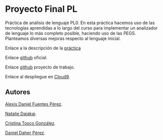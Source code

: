 # Proyecto Final PL

Práctica de análisis de lenguaje PL0. En esta práctica hacemos uso de las tecnologías aprendidas a 
lo largo del curso para implementar un analizador de lenguaje lo más completo posible, haciendo
uso de las PEGS. Planteamos diversas mejoras respecto al lenguaje inicial. 

Enlace a la descripción de la [práctica](https://campusvirtual.ull.es/1516/mod/page/view.php?id=195693)

Enlace [github](https://github.com/ULL-ESIT-GRADOII-PL/proyecto-nataliealexis) oficial.

Enlace [github](https://github.com/alu0100816761/proyecto-nataliealexis) proyecto de trabajo.

Enlace al despliegue en [Cloud9](http://pl-master-alu0100811933.c9users.io/).

## Autores

[Alexis Daniel Fuentes Pérez](http://alu0100816761.github.io./).
    
[Natalie Dajakaj](http://alu0100818369.github.io./).
    
[Cristina Tosco González](http://alu0100821338.github.io./).
    
[Daniel Daher Pérez](http://alu0100811933.github.io./).

